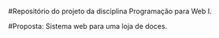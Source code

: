 #Repositório do projeto da disciplina Programação para Web I.

#Proposta:
Sistema web para uma loja de doces.
